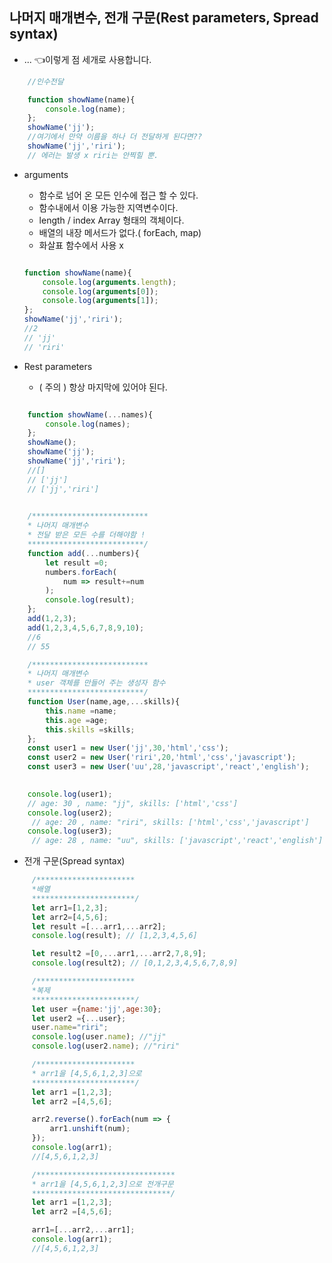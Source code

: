 ## 나머지 매개변수, 전개 구문(Rest parameters, Spread syntax)

- ... 👈이렇게 점 세개로 사용합니다.
```javascript
    //인수전달

    function showName(name){
        console.log(name);
    };
    showName('jj');
    //여기에서 만약 이름을 하나 더 전달하게 된다면??
    showName('jj','riri');
    // 에러는 발생 x riri는 안찍힐 뿐.
```
- arguments
    - 함수로 넘어 온 모든 인수에 접근 할 수 있다.
    - 함수내에서 이용 가능한 지역변수이다.
    - length / index Array 형태의 객체이다.
    - 배열의 내장 메서드가 없다.( forEach, map)
    - 화살표 함수에서 사용 x

    ```javascript

    function showName(name){
        console.log(arguments.length);
        console.log(arguments[0]);
        console.log(arguments[1]);
    };
    showName('jj','riri');
    //2
    // 'jj'
    // 'riri'
    
    ```

- Rest parameters
     - ( 주의 ) 항상 마지막에 있어야 된다.

```javascript

    function showName(...names){
        console.log(names);
    };
    showName();
    showName('jj');
    showName('jj','riri');
    //[]
    // ['jj']
    // ['jj','riri']
    
```
```javascript
    /**************************
    * 나머지 매개변수
    * 전달 받은 모든 수를 더해야함 ! 
    **************************/
    function add(...numbers){
        let result =0;
        numbers.forEach(
            num => result+=num
        );
        console.log(result);
    };
    add(1,2,3);
    add(1,2,3,4,5,6,7,8,9,10);
    //6
    // 55
```
```javascript
    /**************************
    * 나머지 매개변수
    * user 객체를 만들어 주는 생성자 함수 
    **************************/
    function User(name,age,...skills){
        this.name =name;
        this.age =age;
        this.skills =skills;
    };
    const user1 = new User('jj',30,'html','css');
    const user2 = new User('riri',20,'html','css','javascript');
    const user3 = new User('uu',28,'javascript','react','english');
    

    console.log(user1); 
    // age: 30 , name: "jj", skills: ['html','css']
    console.log(user2);
     // age: 20 , name: "riri", skills: ['html','css','javascript']
    console.log(user3);
     // age: 28 , name: "uu", skills: ['javascript','react','english']
```

- 전개 구문(Spread syntax) 
```javascript
     /**********************
     *배열
     ***********************/
     let arr1=[1,2,3];
     let arr2=[4,5,6];
     let result =[...arr1,...arr2];
     console.log(result); // [1,2,3,4,5,6]

     let result2 =[0,...arr1,...arr2,7,8,9];
     console.log(result2); // [0,1,2,3,4,5,6,7,8,9]
```
```javascript
     /**********************
     *복제
     ***********************/
     let user ={name:'jj',age:30};
     let user2 ={...user};
     user.name="riri";
     console.log(user.name); //"jj"
     console.log(user2.name); //"riri"
```
```javascript
     /**********************
     * arr1을 [4,5,6,1,2,3]으로
     ***********************/
     let arr1 =[1,2,3];
     let arr2 =[4,5,6];

     arr2.reverse().forEach(num => {
         arr1.unshift(num);
     });
     console.log(arr1);
     //[4,5,6,1,2,3]

     /*******************************
     * arr1을 [4,5,6,1,2,3]으로 전개구문
     *******************************/
     let arr1 =[1,2,3];
     let arr2 =[4,5,6];

     arr1=[...arr2,...arr1];
     console.log(arr1);
     //[4,5,6,1,2,3]


```